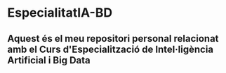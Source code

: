 # EspecialitatIA-BD
## Aquest és el meu repositori personal relacionat amb el Curs d'Especialització de Intel·ligència Artificial i Big Data
